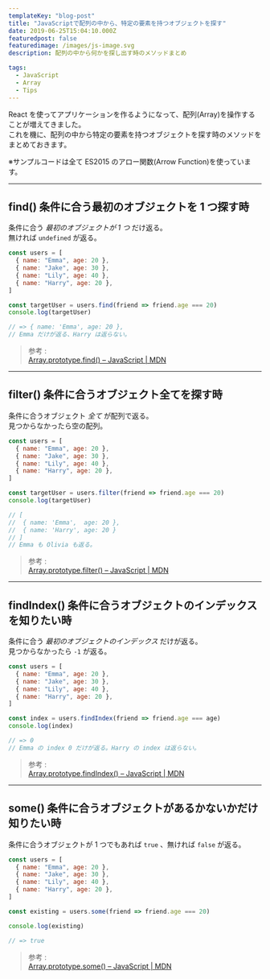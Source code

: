 ```yaml
---
templateKey: "blog-post"
title: "JavaScriptで配列の中から、特定の要素を持つオブジェクトを探す"
date: 2019-06-25T15:04:10.000Z
featuredpost: false
featuredimage: /images/js-image.svg
description: 配列の中から何かを探し出す時のメソッドまとめ

tags:
  - JavaScript
  - Array
  - Tips
---
```


React を使ってアプリケーションを作るようになって、配列(Array)を操作することが増えてきました。  
これを機に、配列の中から特定の要素を持つオブジェクトを探す時のメソッドをまとめておきます。

※サンプルコードは全て ES2015 のアロー関数(Arrow Function)を使っています。

---

## find() 条件に合う最初のオブジェクトを 1 つ探す時

条件に合う _最初のオブジェクトが 1 つ_ だけ返る。  
無ければ `undefined` が返る。

```javascript
const users = [
  { name: "Emma", age: 20 },
  { name: "Jake", age: 30 },
  { name: "Lily", age: 40 },
  { name: "Harry", age: 20 },
]

const targetUser = users.find(friend => friend.age === 20)
console.log(targetUser)

// => { name: 'Emma', age: 20 },
// Emma だけが返る、Harry は返らない。
```

> 参考 :  
> [Array.prototype.find() – JavaScript | MDN](https://developer.mozilla.org/en-US/docs/Web/JavaScript/Reference/Global_Objects/Array/find)

---

## filter() 条件に合うオブジェクト全てを探す時

条件に合うオブジェクト _全て_ が配列で返る。  
見つからなかったら空の配列。

```javascript
const users = [
  { name: "Emma", age: 20 },
  { name: "Jake", age: 30 },
  { name: "Lily", age: 40 },
  { name: "Harry", age: 20 },
]

const targetUser = users.filter(friend => friend.age === 20)
console.log(targetUser)

// [
//  { name: 'Emma',  age: 20 },
//  { name: 'Harry', age: 20 }
// ]
// Emma も Olivia も返る。
```

> 参考 :  
> [Array.prototype.filter() – JavaScript | MDN](https://developer.mozilla.org/en-US/docs/Web/JavaScript/Reference/Global_Objects/Array/filter)

---

## findIndex() 条件に合うオブジェクトのインデックスを知りたい時

条件に合う _最初のオブジェクトのインデックス_ だけが返る。  
見つからなかったら `-1` が返る。

```javascript
const users = [
  { name: "Emma", age: 20 },
  { name: "Jake", age: 30 },
  { name: "Lily", age: 40 },
  { name: "Harry", age: 20 },
]

const index = users.findIndex(friend => friend.age === age)
console.log(index)

// => 0
// Emma の index 0 だけが返る。Harry の index は返らない。
```

> 参考 :  
> [Array.prototype.findIndex() – JavaScript | MDN](https://developer.mozilla.org/en-US/docs/Web/JavaScript/Reference/Global_Objects/Array/findIndex)

---

## some() 条件に合うオブジェクトがあるかないかだけ知りたい時

条件に合うオブジェクトが 1 つでもあれば `true` 、無ければ `false` が返る。

```javascript
const users = [
  { name: "Emma", age: 20 },
  { name: "Jake", age: 30 },
  { name: "Lily", age: 40 },
  { name: "Harry", age: 20 },
]

const existing = users.some(friend => friend.age === 20)

console.log(existing)

// => true
```

> 参考 :  
> [Array.prototype.some() – JavaScript | MDN](https://developer.mozilla.org/en-US/docs/Web/JavaScript/Reference/Global_Objects/Array/some)
